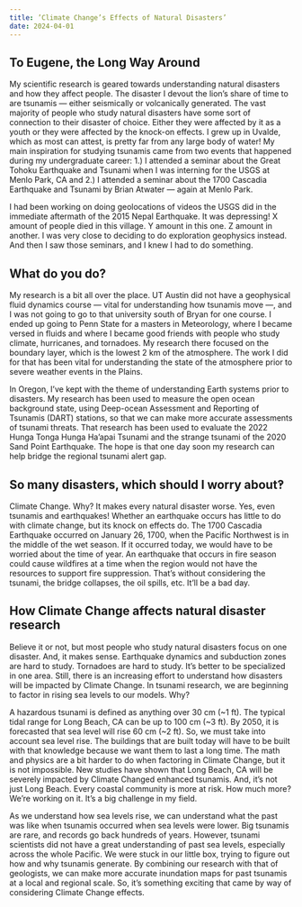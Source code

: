 ```yaml
---
title: ’Climate Change’s Effects of Natural Disasters’
date: 2024-04-01
---
```


## To Eugene, the Long Way Around

My scientific research is geared towards understanding natural disasters and how they affect people. The disaster I devout the lion’s share of time to are tsunamis — either seismically or volcanically generated. The vast majority of people who study natural disasters have some sort of connection to their disaster of choice. Either they were affected by it as a youth or they were affected by the knock-on effects. I grew up in Uvalde, which as most can attest, is pretty far from any large body of water! My main inspiration for studying tsunamis came from two events that happened during my undergraduate career: 1.) I attended a seminar about the Great Tohoku Earthquake and Tsunami when I was interning for the USGS at Menlo Park, CA and 2.) I attended a seminar about the 1700 Cascadia Earthquake and Tsunami by Brian Atwater — again at Menlo Park. 

I had been working on doing geolocations of videos the USGS did in the immediate aftermath of the 2015 Nepal Earthquake. It was depressing! X amount of people died in this village. Y amount in this one. Z amount in another. I was very close to deciding to do exploration geophysics instead. And then I saw those seminars, and I knew I had to do something. 

## What do you do?

My research is a bit all over the place. UT Austin did not have a geophysical fluid dynamics course — vital for understanding how tsunamis move —, and I was not going to go to that university south of Bryan for one course. I ended up going to Penn State for a masters in Meteorology, where I became versed in fluids and where I became good friends with people who study climate, hurricanes, and tornadoes. My research there focused on the boundary layer, which is the lowest 2 km of the atmosphere. The work I did for that has been vital for understanding the state of the atmosphere prior to severe weather events in the Plains. 

In Oregon, I’ve kept with the theme of understanding Earth systems prior to disasters. My research has been used to measure the open ocean background state, using Deep-ocean Assessment and Reporting of Tsunamis (DART) stations, so that we can make more accurate assessments of tsunami threats. That research has been used to evaluate the 2022 Hunga Tonga Hunga Ha’apai Tsunami and the strange tsunami of the 2020 Sand Point Earthquake. The hope is that one day soon my research can help bridge the regional tsunami alert gap. 

## So many disasters, which should I worry about‽

Climate Change. Why? It makes every natural disaster worse. Yes, even tsunamis and earthquakes! Whether an earthquake occurs has little to do with climate change, but its knock on effects do. The 1700 Cascadia Earthquake occurred on January 26, 1700, when the Pacific Northwest is in the middle of the wet season. If it occurred today, we would have to be worried about the time of year. An earthquake that occurs in fire season could cause wildfires at a time when the region would not have the resources to support fire suppression. That’s without considering the tsunami, the bridge collapses, the oil spills, etc. It’ll be a bad day. 

## How Climate Change affects natural disaster research

Believe it or not, but most people who study natural disasters focus on one disaster. And, it makes sense. Earthquake dynamics and subduction zones are hard to study. Tornadoes are hard to study. It’s better to be specialized in one area. Still, there is an increasing effort to understand how disasters will be impacted by Climate Change. In tsunami research, we are beginning to factor in rising sea levels to our models. Why?

A hazardous tsunami is defined as anything over 30 cm (~1 ft). The typical tidal range for Long Beach, CA can be up to 100 cm (~3 ft). By 2050, it is forecasted that sea level will rise 60 cm (~2 ft). So, we must take into account sea level rise. The buildings that are built today will have to be built with that knowledge because we want them to last a long time. The math and physics are a bit harder to do when factoring in Climate Change, but it is not impossible. New studies have shown that Long Beach, CA will be severely impacted by Climate Changed enhanced tsunamis. And, it’s not just Long Beach. Every coastal community is more at risk. How much more? We’re working on it. It’s a big challenge in my field.

As we understand how sea levels rise, we can understand what the past was like when tsunamis occurred when sea levels were lower. Big tsunamis are rare, and records go back hundreds of years. However, tsunami scientists did not have a great understanding of past sea levels, especially across the whole Pacific. We were stuck in our little box, trying to figure out how and why tsunamis generate. By combining our research with that of geologists, we can make more accurate inundation maps for past tsunamis at a local and regional scale. So, it’s something exciting that came by way of considering Climate Change effects. 

